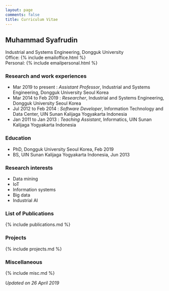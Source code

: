 ```yaml
---
layout: page
comments: false
title: Curriculum Vitae
---
```

## Muhammad Syafrudin

Industrial and Systems Engineering, Dongguk University<br>
Office: {% include emailoffice.html %}<br>
Personal: {% include emailpersonal.html %}

### Research and work experiences
- Mar 2019 to present  : *Assistant Professor*, Industrial and Systems Engineering, Dongguk University Seoul Korea
- Mar 2014 to Feb 2019 : *Researcher*, Industrial and Systems Engineering, Dongguk University Seoul Korea
- Jul 2012 to Feb 2014 : *Software Developer*, Information Technology and Data Center, UIN Sunan Kalijaga Yogyakarta Indonesia 
- Jan 2011 to Jan 2013 : *Teaching Assistant*, Informatics, UIN Sunan Kalijaga Yogyakarta Indonesia 

### Education
- PhD, Dongguk University Seoul Korea, Feb 2019
- BS, UIN Sunan Kalijaga Yogyakarta Indonesia, Jun 2013 

### Research interests
- Data mining
- IoT
- Information systems
- Big data
- Industrial AI

### List of Publications
{% include publications.md %}

### Projects
{% include projects.md %}

### Miscellaneous
{% include misc.md %}


*Updated on 26 April 2019*
